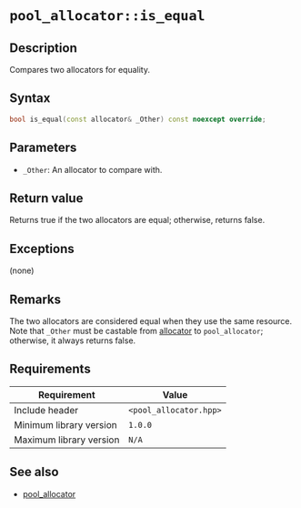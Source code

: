 # `pool_allocator::is_equal`

## Description

Compares two allocators for equality.

## Syntax

```cpp
bool is_equal(const allocator& _Other) const noexcept override;
```

## Parameters

- `_Other`: An allocator to compare with.

## Return value

Returns true if the two allocators are equal; otherwise, returns false.

## Exceptions

(none)

## Remarks

The two allocators are considered equal when they use the same resource. Note that `_Other` must be castable from 
[allocator](../allocator/allocator.md) to `pool_allocator`; otherwise, it always returns false.

## Requirements

| Requirement             | Value                  |
|-------------------------|------------------------|
| Include header          | `<pool_allocator.hpp>` |
| Minimum library version | `1.0.0`                |
| Maximum library version | `N/A`                  |

## See also

- [pool_allocator](pool_allocator.md)